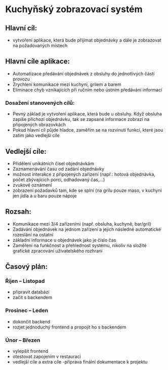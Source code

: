 # Kuchyňský zobrazovací systém  

## Hlavní cíl:  
- vytvoření aplikace, která bude přijímat objednávky a dále je zobrazovat na požadovaných místech
  
## Hlavní cíle aplikace:   
- Automatizace předávání objednávek z obsluhy do jednotlivých částí provozu  
- Zrychlení komunikace mezi kuchyní, grilem a barem  
- Eliminace chyb vznikajících při ručním nebo ústním předávání informací
  
 ### Dosažení stanovených cílů:  
- Pevný základ je vytvoření aplikace, která bude u obsluhy. Když obsluha zapíše příchozí objednávku, tak se zapsané informace zobrazí na připojených obrazovkách
- Pokud hlavní cíl půjde hladce, zaměřím se na rozvinutí funkcí, které jsou zatím jako vedlejší cíle
  
## Vedlejší cíle:  
- Přidělení unikátních čísel objednávkám  
- Zaznamenávání času od zadání objednávky  
- možnost interakce z připojených zařízení (např.: hotová objednávka, počet zbývajících porcí, odhadovaný čas,...)
- zvukové oznámení
- zobrazení požadavků tam, kde se splní (na grilu pouze maso, v kuchyni jen jídla a u baru pouze nápoje

## Rozsah:    
- Komunikace mezi 3/4 zařízeními (např. obsluha, kuchyně, bar/gril)  
- Zadávání objednávek na jednom zařízení a jejich následné automatické rozeslání na ostatní  
- základní informace u objednávek jako je číslo  čas
- Zaměření na funkčnost a přehlednost systému, nikoliv na složité grafické zpracování uživatelského rozhraní  
 
## Časový plán:  
### Říjen – Listopad   
- připravit databázi  
- začít s backendem  
### Prosinec – Leden  
- dokončit backend  
- rozjet jednoduchý frontend a propojit ho s backendem   
### Únor – Březen  
- vylepšit frontend
- otestovat zapojením v restauraci
- vedlejší cíle a extra cíle
-příprava finální dokumentace k projektu

